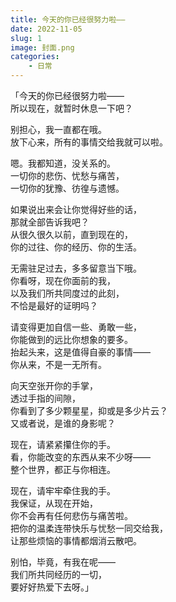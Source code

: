 ```yaml
---
title: 今天的你已经很努力啦——
date: 2022-11-05
slug: 1
image: 封面.png
categories:
    - 日常
---
```

「今天的你已经很努力啦——  
所以现在，就暂时休息一下吧？

别担心，我一直都在哦。  
放下心来，所有的事情交给我就可以啦。

嗯。我都知道，没关系的。  
一切你的悲伤、忧愁与痛苦，  
一切你的犹豫、彷徨与遗憾。

如果说出来会让你觉得好些的话，  
那就全部告诉我吧？  
从很久很久以前，直到现在的，  
你的过往、你的经历、你的生活。

无需驻足过去，多多留意当下哦。  
你看呀，现在你面前的我，  
以及我们所共同度过的此刻，  
不恰是最好的证明吗？

请变得更加自信一些、勇敢一些，  
你能做到的远比你想象的要多。  
抬起头来，这是值得自豪的事情——  
你从来，不是一无所有。

向天空张开你的手掌，  
透过手指的间隙，  
你看到了多少颗星星，抑或是多少片云？  
又或者说，是谁的身影呢？

现在，请紧紧攥住你的手。  
看，你能改变的东西从来不少呀——  
整个世界，都正与你相连。

现在，请牢牢牵住我的手。  
我保证，从现在开始，  
你不会再有任何悲伤与痛苦啦。  
把你的温柔连带快乐与忧愁一同交给我，  
让那些烦恼的事情都烟消云散吧。

别怕，毕竟，有我在呢——  
我们所共同经历的一切，  
要好好热爱下去呀。」
